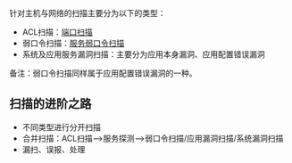 针对主机与网络的扫描主要分为以下的类型：

* ACL扫描：[端口扫描](https://github.com/bloodzer0/Enterprise_Security_Build--Open_Source/blob/master/Infrastructure%20Security/Security%20Scan/%E7%AB%AF%E5%8F%A3%E6%89%AB%E6%8F%8F.md)
* 弱口令扫描：[服务弱口令扫描](https://github.com/bloodzer0/Enterprise_Security_Build--Open_Source/blob/master/Infrastructure%20Security/Security%20Scan/%E5%BC%B1%E5%8F%A3%E4%BB%A4%E6%89%AB%E6%8F%8F.md)
* 系统及应用服务漏洞扫描：主要分为应用本身漏洞、应用配置错误漏洞

备注：弱口令扫描同样属于应用配置错误漏洞的一种。

## 扫描的进阶之路
* 不同类型进行分开扫描
* 合并扫描：ACL扫描-->服务探测-->弱口令扫描/应用漏洞扫描/系统漏洞扫描
* 漏扫、误报、处理
